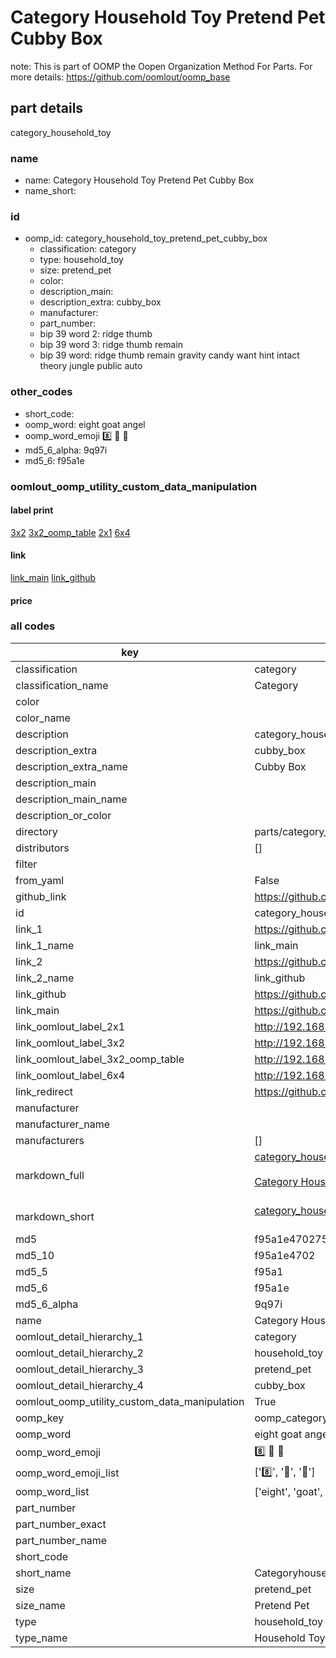 # Category Household Toy Pretend Pet Cubby Box  

note: This is part of OOMP the Oopen Organization Method For Parts. For more details: https://github.com/oomlout/oomp_base

##  part details
  



category_household_toy



### name
* name: Category Household Toy Pretend Pet Cubby Box
* name_short: 
### id
* oomp_id: category_household_toy_pretend_pet_cubby_box
  * classification: category
  * type: household_toy
  * size: pretend_pet
  * color: 
  * description_main: 
  * description_extra: cubby_box
  * manufacturer: 
  * part_number: 
  * bip 39 word 2: ridge thumb
  * bip 39 word 3: ridge thumb remain
  * bip 39 word: ridge thumb remain gravity candy want hint intact theory jungle public auto

### other_codes
* short_code: 
* oomp_word: eight goat angel
* oomp_word_emoji :eight: :goat: :angel:
* md5_6_alpha: 9q97i
* md5_6: f95a1e






### oomlout_oomp_utility_custom_data_manipulation
#### label print
[3x2](http://192.168.1.245:1112/?label=oomp%209q97i)
[3x2_oomp_table](http://192.168.1.108:1112/?label=oomp%209q97i)
[2x1](http://192.168.1.242:1112/?label=oomp%209q97i)
[6x4](http://192.168.1.55:1112/?label=oomp%209q97i)    

#### link

[link_main](https://github.com/oomlout/oomlout_oomp_version_1_messy/tree/main/parts/category_household_toy_pretend_pet_cubby_box) [link_github](https://github.com/oomlout/oomlout_oomp_version_1_messy/tree/main/parts/category_household_toy_pretend_pet_cubby_box)                             

#### price







### all codes 
| key | value |  
| --- | --- |  
| classification | category |  
| classification_name | Category |  
| color |  |  
| color_name |  |  
| description | category_household_toy |  
| description_extra | cubby_box |  
| description_extra_name | Cubby Box |  
| description_main |  |  
| description_main_name |  |  
| description_or_color |   |  
| directory | parts/category_household_toy_pretend_pet_cubby_box |  
| distributors | [] |  
| filter |  |  
| from_yaml | False |  
| github_link | https://github.com/oomlout/oomlout_oomp_part_src/tree/main/parts/category_household_toy_pretend_pet_cubby_box |  
| id | category_household_toy_pretend_pet_cubby_box |  
| link_1 | https://github.com/oomlout/oomlout_oomp_version_1_messy/tree/main/parts/category_household_toy_pretend_pet_cubby_box |  
| link_1_name | link_main |  
| link_2 | https://github.com/oomlout/oomlout_oomp_version_1_messy/tree/main/parts/category_household_toy_pretend_pet_cubby_box |  
| link_2_name | link_github |  
| link_github | https://github.com/oomlout/oomlout_oomp_version_1_messy/tree/main/parts/category_household_toy_pretend_pet_cubby_box |  
| link_main | https://github.com/oomlout/oomlout_oomp_version_1_messy/tree/main/parts/category_household_toy_pretend_pet_cubby_box |  
| link_oomlout_label_2x1 | http://192.168.1.242:1112/?label=oomp%209q97i |  
| link_oomlout_label_3x2 | http://192.168.1.245:1112/?label=oomp%209q97i |  
| link_oomlout_label_3x2_oomp_table | http://192.168.1.108:1112/?label=oomp%209q97i |  
| link_oomlout_label_6x4 | http://192.168.1.55:1112/?label=oomp%209q97i |  
| link_redirect | https://github.com/oomlout/oomlout_oomp_version_1_messy/tree/main/parts/category_household_toy_pretend_pet_cubby_box |  
| manufacturer |  |  
| manufacturer_name |  |  
| manufacturers | [] |  
| markdown_full | [category_household_toy_pretend_pet_cubby_box](none)<br>[](none)<br>[Category Household Toy Pretend Pet Cubby Box](none)<br><br> |  
| markdown_short | [category_household_toy_pretend_pet_cubby_box](none)<br><br> |  
| md5 | f95a1e4702758d7bdb90a6616b385dcc |  
| md5_10 | f95a1e4702 |  
| md5_5 | f95a1 |  
| md5_6 | f95a1e |  
| md5_6_alpha | 9q97i |  
| name | Category Household Toy Pretend Pet Cubby Box |  
| oomlout_detail_hierarchy_1 | category |  
| oomlout_detail_hierarchy_2 | household_toy |  
| oomlout_detail_hierarchy_3 | pretend_pet |  
| oomlout_detail_hierarchy_4 | cubby_box |  
| oomlout_oomp_utility_custom_data_manipulation | True |  
| oomp_key | oomp_category_household_toy_pretend_pet_cubby_box |  
| oomp_word | eight goat angel |  
| oomp_word_emoji | :eight: :goat: :angel: |  
| oomp_word_emoji_list | [':eight:', ':goat:', ':angel:'] |  
| oomp_word_list | ['eight', 'goat', 'angel'] |  
| part_number |  |  
| part_number_exact |  |  
| part_number_name |  |  
| short_code |  |  
| short_name | Categoryhouseholdtoy |  
| size | pretend_pet |  
| size_name | Pretend Pet |  
| type | household_toy |  
| type_name | Household Toy |  
